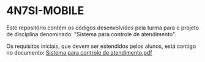 # 4N7SI-MOBILE

Este repositório contém os códigos desenvolvidos pela turma para o projeto de disciplina denominado:
"Sistema para controle de atendimento".

Os requisitos iniciais, que devem ser estendidos pelos alunos, está contigo no documento: [Sistema para controle de atendimento.pdf](https://github.com/uninassau-2023-1/4N7SI-MOBILE/blob/main/Sistema%20para%20controle%20de%20atendimento.pdf)
